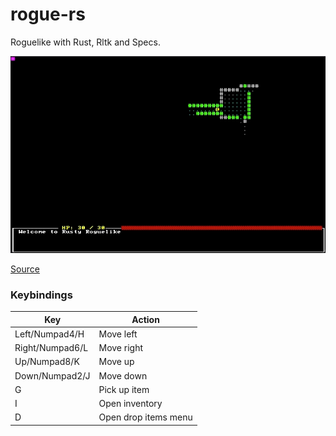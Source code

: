 # rogue-rs
Roguelike with Rust, Rltk and Specs. 

![Demo](https://github.com/caengen/rogue-rs/blob/master/demo/demo.gif)

[Source](https://bfnightly.bracketproductions.com/)

### Keybindings
| Key | Action |
|---|---|
| Left/Numpad4/H  | Move left |
| Right/Numpad6/L  | Move right |
| Up/Numpad8/K  | Move up |
| Down/Numpad2/J  | Move down |
| G | Pick up item |
| I | Open inventory |
| D | Open drop items menu |
